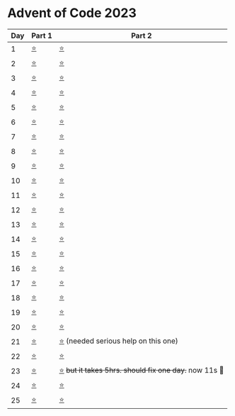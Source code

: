 # Advent of Code 2023


| Day | Part 1           | Part 2           |
|-----|------------------|------------------|
| 1   | [:star:](1/1.py) | [:star:](1/1.py) |
| 2   | [:star:](2/2.py) | [:star:](2/2.py) |
| 3   | [:star:](3/3.py) | [:star:](3/3.py) |
| 4   | [:star:](4/4.py) | [:star:](4/4.py) |
| 5   | [:star:](https://github.com/gingdotgithub/adventofcode/commit/6117a236e06d6862fab976fc676863e75c187aa2) | [:star:](5/5.py) |
| 6   | [:star:](6/6.py) | [:star:](6/6.py) |
| 7   | [:star:](7/7.py) | [:star:](7/7.py) |
| 8   | [:star:](8/8.py) | [:star:](8/8.py) |
| 9   | [:star:](9/9.py) | [:star:](9/9.py) |
| 10   | [:star:](10/10.py) | [:star:](10/10.py) |
| 11   | [:star:](11/11.py) | [:star:](11/11.py) |
| 12   | [:star:](12/12.py) | [:star:](12/12.py) |
| 13   | [:star:](13/13.py) | [:star:](13/13.py) |
| 14   | [:star:](14/14.py) | [:star:](14/14.py) |
| 15   | [:star:](15/15.py) | [:star:](15/15.py) |
| 16   | [:star:](16/16.py) | [:star:](16/16.py) |
| 17   | [:star:](17/17.py) | [:star:](17/17.py) |
| 18   | [:star:](18/18.py) | [:star:](18/18.py) |
| 19   | [:star:](19/19.py) | [:star:](19/19.py) |
| 20   | [:star:](20/20.py) | [:star:](20/20.py) |
| 21   | [:star:](21/21.py) | [:star:](21/21.py) (needed serious help on this one)|
| 22   | [:star:](22/22.py) | [:star:](22/22.py) |
| 23   | [:star:](23/23.py) | [:star:](23/23.py) ~~but it takes 5hrs. should fix one day.~~ now 11s :muscle:|
| 24   | [:star:](24/24.py) | [:star:](24/24.py) |
| 25   | [:star:](25/25.py) | [:star:](25/25.py) |